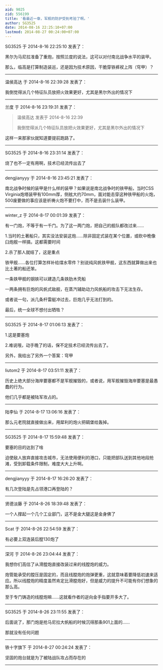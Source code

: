 ```yaml
---
aid: 9025
zid: 556199
title: '看最近一章，军舰的防护受到考验了啊。'
author: SG3525
date: 2014-08-16 22:25:10+07:00
lastmod: 2014-08-27 00:24:00+07:00
---
```


SG3525 于 2014-8-16 22:25:10 发表了：

黑尔为马尼拉准备了重炮，按照兰度的说法，这可以对付南北战争水平的装甲。

那么，临高是打算制造装巡，还是因为技术原因，干脆穿铁裤衩上阵（穹甲）？

---------

温侯高达 于 2014-8-16 22:39:28 发表了：

我倒觉得派几个特征队员放把火效果更好，尤其是黑尔外出的情况下

---------

兰度 于 2014-8-16 23:19:31 发表了：

> 温侯高达 发表于 2014-8-16 22:39
> 
> 我倒觉得派几个特征队员放把火效果更好，尤其是黑尔外出的情况下



这样一来那家伙就知道要提前跑路了。

---------

SG3525 于 2014-8-16 23:31:14 发表了：

烧了也不一定有用啊，技术已经流传出去了

---------

dengjianyyy 于 2014-8-16 23:45:21 发表了：

南北战争时候的装甲是什么样的装甲？如果说是南北战争时的铁甲船，当时CSS Virginia炮塔装甲有100mm厚，侧舷大约70mm，面对能击穿这种铁甲船的火炮，500废要做的事应该是祈祷火炮不要打中，而不是去装什么装甲。

---------

winter_z 于 2014-8-17 00:01:39 发表了：

有一门炮，不等于有一千门。为了这一两门炮，把自己的舰队都改过来……

1.当时的土著船只，其实没法安装这炮……除非固定式装在某个位置，或砍中桅像臼炮舰一样搞，这都需要时间

2.杀了那人就结了，这是重点

铁甲舰……各位打算怎样补给煤水零件？别说纯风帆铁甲舰，这东西就算做出来也比土著的船还笨。

一条铁甲舰的钢铁可以建造几条铁肋木壳船

一两条拥有巨炮的风帆式敌舰，在蒸汽辅助动力风帆船的攻击下无法生存。

或者说一句，派几条杆雷艇冲过去，巨炮几乎无法打到的。

最后，统一全球不想付出牺牲？

---------

SG3525 于 2014-8-17 01:06:13 发表了：

1.这是要塞炮

2.难说哦，动手晚了的话，保不定技术已经流传出去了。

另外，我给出了另外一个答案：穹甲

---------

liutom2 于 2014-8-17 03:51:11 发表了：

历史上绝大部分海岸要塞都不是军舰摧毁的，或者说，用军舰摧毁海岸要塞是最愚蠢的行为。

他们几乎都是被陆军攻占的。

---------

陆李仙 于 2014-8-17 13:06:16 发表了：

那么元老院就直接做出来，用犀利的炮火把碉堡给轰掉。

---------

SG3525 于 2014-8-17 15:59:48 发表了：

要塞的目的达到了啥

迫使敌人放弃直接攻击城市，无法使用便利的港口，只能把部队送到其他地段抢滩，受到卸载条件限制，难度大大上升啊。

---------

dengjianyyy 于 2014-8-17 16:26:20 发表了：

有几次登陆是先占领港口再登陆的？

---------

贤德淡藤 于 2014-8-26 18:39:48 发表了：

一个人撑起一个几个工业部门，这不是金大腿这是金身佛了

---------

Scat 于 2014-8-26 22:54:59 发表了：

有必要上双连装后膛130炮了

---------

深河 于 2014-8-26 23:04:44 发表了：

我想你们高估了从滑膛炮直接改装过来的线膛炮的威力。

炮管能承受的膛压是固定的，而且线膛炮的炮弹更重，这就意味着要降低初速来适应。所以线膛炮的精度虽然肯定比滑膛炮好，但是威力的提升不可能有你们想象的那么高。

至于专门铸造的线膛炮嘛……这就看作者的逆向金手指要开多大了。

---------

SG3525 于 2014-8-26 23:11:55 发表了：

后面说了，那门炮是抢马尼拉大帆船的时候沉得那条901上面的……

那就没有任何问题

---------

铁十字旗下 于 2014-8-27 00:24:24 发表了：

坚固的炮台就是为了被陆战队攻占而存在的

---------

